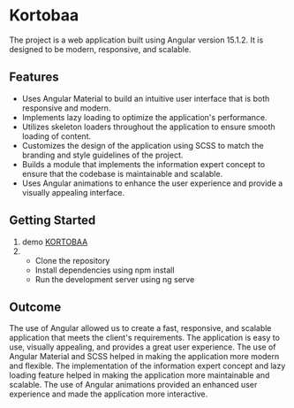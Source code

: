 # Kortobaa

The project is a web application built using Angular version 15.1.2. It is designed to be modern, responsive, and scalable.

## Features
* Uses Angular Material to build an intuitive user interface that is both responsive and modern.
* Implements lazy loading to optimize the application's performance.
* Utilizes skeleton loaders throughout the application to ensure smooth loading of content.
* Customizes the design of the application using SCSS to match the branding and style guidelines of the project.
* Builds a module that implements the information expert concept to ensure that the codebase is maintainable and scalable.
* Uses Angular animations to enhance the user experience and provide a visually appealing interface.
## Getting Started
1. demo [KORTOBAA](https://ftohtarek.github.io/kortobaa-task)
2. 
    * Clone the repository
    * Install dependencies using npm install
    * Run the development server using ng serve
## Outcome
The use of Angular allowed us to create a fast, responsive, and scalable application that meets the client's requirements. The application is easy to use, visually appealing, and provides a great user experience. The use of Angular Material and SCSS helped in making the application more modern and flexible. The implementation of the information expert concept and lazy loading feature helped in making the application more maintainable and scalable. The use of Angular animations provided an enhanced user experience and made the application more interactive.